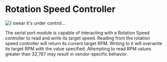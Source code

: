 # Rotation Speed Controller
![I swear it's under control...](block:create:rotation_speed_controller)

The serial port module is capable of interacting with a Rotation Speed controller to read and write its target speed. Reading from the rotation speed controller will return its current target RPM. Writing to it will overwrite its target RPM with the value specified. Attempting to read RPM values greater than 32,767 may result in vendor-specific behavior.
